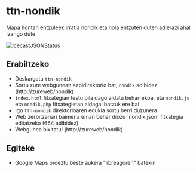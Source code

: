 # ttn-nondik
Mapa hontan entzuleek irratia nondik eta nola entzuten duten adierazi ahal izango dute

![IcecastJSONStatus](http://i.imgur.com/Yy0mC8s.png)

## Erabiltzeko
* Deskargatu `ttn-nondik` 
* Sortu zure webgunean azpidirektorio bat, `nondik` adibidez (http://zureweb/nondik)
* `index.html` fitxategian testu pila dago aldatu beharrekoa, eta `nondik.js` eta `nondik.php` fitxategietan aldagai batzuk ere bai
* Igo `ttn-nondik` direktorioaren edukia sortu berri duzunera
* Web zerbitzariari baimena eman behar diozu ´nondik.json´ fitxategia editatzeko (664 adibidez)
* Webgunea bixitatu! (http://zureweb/nondik)

## Egiteke
* Google Maps ordeztu beste aukera "libreagoren" batekin
